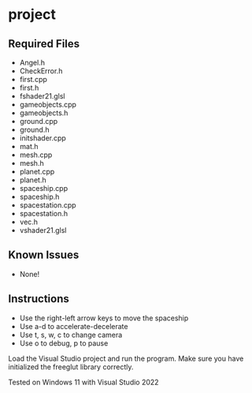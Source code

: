 # project

## Required Files
- Angel.h
- CheckError.h
- first.cpp
- first.h
- fshader21.glsl
- gameobjects.cpp
- gameobjects.h
- ground.cpp
- ground.h
- initshader.cpp
- mat.h
- mesh.cpp
- mesh.h
- planet.cpp
- planet.h
- spaceship.cpp
- spaceship.h
- spacestation.cpp
- spacestation.h
- vec.h
- vshader21.glsl

## Known Issues
- None!

## Instructions
- Use the right-left arrow keys to move the spaceship
- Use a-d to accelerate-decelerate
- Use t, s, w, c to change camera
- Use o to debug, p to pause

Load the Visual Studio project and run the program. Make sure you have initialized the freeglut library correctly.

Tested on Windows 11 with Visual Studio 2022
